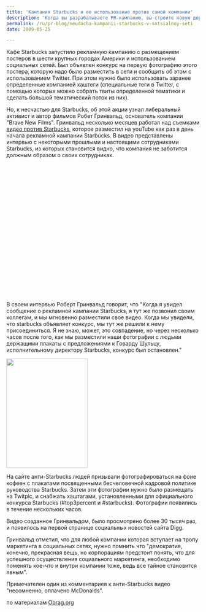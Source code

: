 ```yaml
---
title: 'Кампания Starbucks и ее использование против самой компании'
description: 'Когда вы разрабатываете PR-кампанию, вы строите новую дорогу, вы прокладываете новые линии коммуникации. Одна из самых неприятных вещей - это когда проложенную вами дорогу используют в своих целях ваши конкуренты или недоброжелатели.'
permalink: /ru/pr-blog/neudacha-kampanii-starbucks-v-sotsialnoy-seti
date: 2009-05-25

---
```


Кафе Starbucks запустило рекламную кампанию с размещением постеров в шести крупных городах Америки и использованием социальных сетей. Был объявлен конкурс на первую фотографию этого постера, которую надо было разместить в сети и сообщить об этом с использованием Twitter. При этом нужно было использовать  заранее определенные компанией хаштеги (специальные теги в Twitter, с помощью которых можно собрать твиты определенной тематики и сделать большой тематический поток из них).

Но, к несчастью для Starbucks, об этой акции узнал либеральный активист и автор фильмов Робет Гринвальд, основатель компании "Brave New Films". Гринвальд несколько месяцев работал над съемками <a href="https://stopstarbucks.com/robert/">видео против Starbucks</a>, которое разместил на youTube как раз в день начала рекламной кампании Starbucks. В видео представлены интервью с некоторыми прошлыми и настоящими сотрудниками Starbucks, из которых становится видно, что компания не заботится должным образом о своих сотрудниках.

<object width="425" height="344"><param name="movie" value="https://www.youtube.com/v/L58EKo9XYiE&rel=0&color1=0xb1b1b1&color2=0xcfcfcf&hl=en&feature=player_embedded&fs=1"></param><param name="allowFullScreen" value="true"></param><embed src="https://www.youtube.com/v/L58EKo9XYiE&amp;rel=0&amp;color1=0xb1b1b1&amp;color2=0xcfcfcf&amp;hl=en&amp;feature=player_embedded&amp;fs=1" type="application/x-shockwave-flash" allowfullscreen="true" width="425" height="344"></embed></object>

В своем интервью Роберт Гринвальд говорит, что "Когда я увидел сообщение о рекламной кампании Starbucks, я тут же позвонил своим коллегам,  и мы мгновенно разместили свое видео. Когда мы увидели, что starbucks объявляет конкурс, мы тут же решили к нему присоединиться. Я не знаю, может, это совпадение, но через несколько часов после того, как мы разместили наши фотографии с людьми держащими плакаты с предложениями к Говарду Шульцу, исполнительному директору Starbucks, конкурс был остановлен."

<img src="{{ site.assets }}/upload/starbucks2.jpg" alt="" class="post__img" width="212" height="285">

На сайте  анти-Starbucks людей призывали фотографироваться на фоне кофеен с плакатами посвященными бесчеловечной кадровой политике руководства Starbucks.  Затем эти фотографии нужно было размещать на Twitpic, и снабжать хаштагами, установленными для официального конкурса Starbucks (#top3percent и #starbucks). Фотографии появились в течение нескольких часов.

Видео созданное Гринвальдом, было просмотрено более 30 тысяч раз, и появилось на первой странице социальных новостей сайта Digg.

Гринвальд отметил, что для любой компании которая вступает на тропу маркетинга в социальных сетях, нужно помнить что "демократия, конечно, прекрасная вещь, но корпорациям предстоит понять, что для успешного осуществления социального маркетинга, необходимо поменять кое-что и внутри компании тоже, ведь все тайное становится явным".

Примечателен один из комментариев к анти-Starbucks видео "несомненно, оплачено McDonalds".

по материалам <a href="https://obrag.org/?p=7640">Obrag.org</a>

